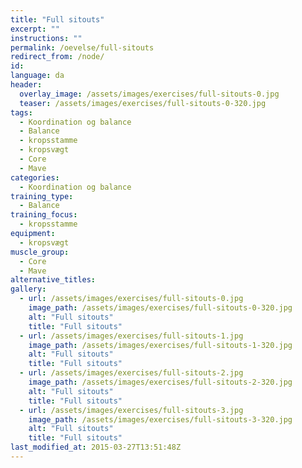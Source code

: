 ```yaml
---
title: "Full sitouts"
excerpt: ""
instructions: ""
permalink: /oevelse/full-sitouts
redirect_from: /node/
id: 
language: da
header:
  overlay_image: /assets/images/exercises/full-sitouts-0.jpg
  teaser: /assets/images/exercises/full-sitouts-0-320.jpg
tags:
  - Koordination og balance
  - Balance
  - kropsstamme
  - kropsvægt
  - Core
  - Mave
categories:
  - Koordination og balance
training_type: 
  - Balance
training_focus: 
  - kropsstamme
equipment:
  - kropsvægt
muscle_group:
  - Core
  - Mave
alternative_titles:
gallery:
  - url: /assets/images/exercises/full-sitouts-0.jpg
    image_path: /assets/images/exercises/full-sitouts-0-320.jpg
    alt: "Full sitouts"
    title: "Full sitouts"
  - url: /assets/images/exercises/full-sitouts-1.jpg
    image_path: /assets/images/exercises/full-sitouts-1-320.jpg
    alt: "Full sitouts"
    title: "Full sitouts"
  - url: /assets/images/exercises/full-sitouts-2.jpg
    image_path: /assets/images/exercises/full-sitouts-2-320.jpg
    alt: "Full sitouts"
    title: "Full sitouts"
  - url: /assets/images/exercises/full-sitouts-3.jpg
    image_path: /assets/images/exercises/full-sitouts-3-320.jpg
    alt: "Full sitouts"
    title: "Full sitouts"
last_modified_at: 2015-03-27T13:51:48Z
---
```



